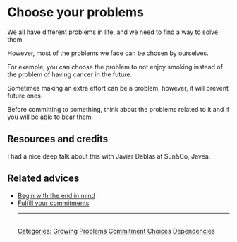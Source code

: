 # Choose your problems

We all have different problems in life, and we need to find a way to solve them.

However, most of the problems we face can be chosen by ourselves.

For example, you can choose the problem to not enjoy smoking instead of the problem of having cancer in the future.

Sometimes making an extra effort can be a problem, however, it will prevent future ones.

Before committing to something, think about the problems related to it and if you will be able to bear them.

## Resources and credits

I had a nice deep talk about this with Javier Deblas at Sun&Co, Javea.

## Related advices

- [Begin with the end in mind](../Begin%20with%20the%20end%20in%20mind/index.md)
- [Fulfill your commitments](../Fulfill%20your%20commitments/index.md)<hr/><br/>[Categories:](../Categories/index.md) [Growing](../Categories/Growing.md) [Problems](../Categories/Problems.md) [Commitment](../Categories/Commitment.md) [Choices](../Categories/Choices.md) [Dependencies](../Categories/Dependencies.md)